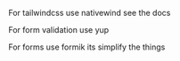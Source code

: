 For tailwindcss use nativewind see the docs

For form validation use yup

For forms use formik its simplify the things
